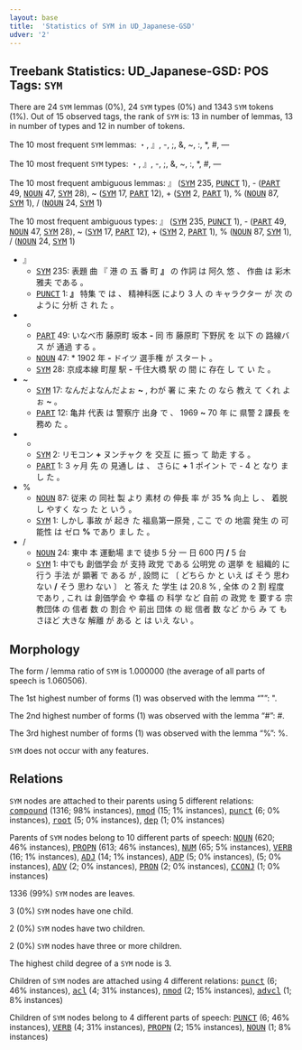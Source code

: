 ```yaml
---
layout: base
title:  'Statistics of SYM in UD_Japanese-GSD'
udver: '2'
---
```


## Treebank Statistics: UD_Japanese-GSD: POS Tags: `SYM`

There are 24 `SYM` lemmas (0%), 24 `SYM` types (0%) and 1343 `SYM` tokens (1%).
Out of 15 observed tags, the rank of `SYM` is: 13 in number of lemmas, 13 in number of types and 12 in number of tokens.

The 10 most frequent `SYM` lemmas: ・, 』, -, ;, &, ~, :, *, #, ―

The 10 most frequent `SYM` types:  ・, 』, -, ;, &, ~, :, *, #, ―

The 10 most frequent ambiguous lemmas: 』 (<tt><a href="ja_gsd-pos-SYM.html">SYM</a></tt> 235, <tt><a href="ja_gsd-pos-PUNCT.html">PUNCT</a></tt> 1), - (<tt><a href="ja_gsd-pos-PART.html">PART</a></tt> 49, <tt><a href="ja_gsd-pos-NOUN.html">NOUN</a></tt> 47, <tt><a href="ja_gsd-pos-SYM.html">SYM</a></tt> 28), ~ (<tt><a href="ja_gsd-pos-SYM.html">SYM</a></tt> 17, <tt><a href="ja_gsd-pos-PART.html">PART</a></tt> 12), + (<tt><a href="ja_gsd-pos-SYM.html">SYM</a></tt> 2, <tt><a href="ja_gsd-pos-PART.html">PART</a></tt> 1), % (<tt><a href="ja_gsd-pos-NOUN.html">NOUN</a></tt> 87, <tt><a href="ja_gsd-pos-SYM.html">SYM</a></tt> 1), / (<tt><a href="ja_gsd-pos-NOUN.html">NOUN</a></tt> 24, <tt><a href="ja_gsd-pos-SYM.html">SYM</a></tt> 1)

The 10 most frequent ambiguous types:  』 (<tt><a href="ja_gsd-pos-SYM.html">SYM</a></tt> 235, <tt><a href="ja_gsd-pos-PUNCT.html">PUNCT</a></tt> 1), - (<tt><a href="ja_gsd-pos-PART.html">PART</a></tt> 49, <tt><a href="ja_gsd-pos-NOUN.html">NOUN</a></tt> 47, <tt><a href="ja_gsd-pos-SYM.html">SYM</a></tt> 28), ~ (<tt><a href="ja_gsd-pos-SYM.html">SYM</a></tt> 17, <tt><a href="ja_gsd-pos-PART.html">PART</a></tt> 12), + (<tt><a href="ja_gsd-pos-SYM.html">SYM</a></tt> 2, <tt><a href="ja_gsd-pos-PART.html">PART</a></tt> 1), % (<tt><a href="ja_gsd-pos-NOUN.html">NOUN</a></tt> 87, <tt><a href="ja_gsd-pos-SYM.html">SYM</a></tt> 1), / (<tt><a href="ja_gsd-pos-NOUN.html">NOUN</a></tt> 24, <tt><a href="ja_gsd-pos-SYM.html">SYM</a></tt> 1)


* 』
  * <tt><a href="ja_gsd-pos-SYM.html">SYM</a></tt> 235: 表題 曲 『 港 の 五 番 町 <b>』</b> の 作詞 は 阿久 悠 、 作曲 は 彩木 雅夫 である 。
  * <tt><a href="ja_gsd-pos-PUNCT.html">PUNCT</a></tt> 1: <b>』</b> 特集 で は 、 精神科医 により 3 人 の キャラクター が 次 の ように 分析 さ れ た 。
* -
  * <tt><a href="ja_gsd-pos-PART.html">PART</a></tt> 49: いなべ市 藤原町 坂本 <b>-</b> 同 市 藤原町 下野尻 を 以下 の 路線バス が 通過 する 。
  * <tt><a href="ja_gsd-pos-NOUN.html">NOUN</a></tt> 47: * 1902 年 <b>-</b> ドイツ 選手権 が スタート 。
  * <tt><a href="ja_gsd-pos-SYM.html">SYM</a></tt> 28: 京成本線 町屋 駅 <b>-</b> 千住大橋 駅 の 間 に 存在 し て い た 。
* ~
  * <tt><a href="ja_gsd-pos-SYM.html">SYM</a></tt> 17: なんだよなんだよぉ <b>~</b> , わが 署 に 来 た の なら 教え て くれ よぉ <b>~</b> 。
  * <tt><a href="ja_gsd-pos-PART.html">PART</a></tt> 12: 亀井 代表 は 警察庁 出身 で 、 1969 <b>~</b> 70 年 に 県警 2 課長 を 務め た 。
* +
  * <tt><a href="ja_gsd-pos-SYM.html">SYM</a></tt> 2: リモコン <b>+</b> ヌンチャク を 交互 に 振っ て 助走 する 。
  * <tt><a href="ja_gsd-pos-PART.html">PART</a></tt> 1: 3 ヶ月 先 の 見通し は 、 さらに <b>+</b> 1 ポイント で - 4 と なり まし た 。
* %
  * <tt><a href="ja_gsd-pos-NOUN.html">NOUN</a></tt> 87: 従来 の 同社 製 より 素材 の 伸長 率 が 35 <b>%</b> 向上 し 、 着脱 し やすく なっ た と いう 。
  * <tt><a href="ja_gsd-pos-SYM.html">SYM</a></tt> 1: しかし 事故 が 起き た 福島第一原発 , ここ で の 地震 発生 の 可能性 は ゼロ <b>%</b> であり まし た 。
* /
  * <tt><a href="ja_gsd-pos-NOUN.html">NOUN</a></tt> 24: 東中 本 運動場 まで 徒歩 5 分 一 日 600 円 <b>/</b> 5 台
  * <tt><a href="ja_gsd-pos-SYM.html">SYM</a></tt> 1: 中でも 創価学会 が 支持 政党 である 公明党 の 選挙 を 組織的 に 行う 手法 が 顕著 で ある が , 設問 に 〔 どちら か と いえ ば そう 思わ ない <b>/</b> そう 思わ ない 〕 と 答え た 学生 は 20.8 % , 全体 の 2 割 程度 であり , これ は 創価学会 や 幸福 の 科学 など 自前 の 政党 を 要する 宗教団体 の 信者 数 の 割合 や 前出 団体 の 総 信者 数 など から み て も さほど 大きな 解離 が ある と は いえ ない 。

## Morphology

The form / lemma ratio of `SYM` is 1.000000 (the average of all parts of speech is 1.060506).

The 1st highest number of forms (1) was observed with the lemma “"”: ".

The 2nd highest number of forms (1) was observed with the lemma “#”: #.

The 3rd highest number of forms (1) was observed with the lemma “%”: %.

`SYM` does not occur with any features.


## Relations

`SYM` nodes are attached to their parents using 5 different relations: <tt><a href="ja_gsd-dep-compound.html">compound</a></tt> (1316; 98% instances), <tt><a href="ja_gsd-dep-nmod.html">nmod</a></tt> (15; 1% instances), <tt><a href="ja_gsd-dep-punct.html">punct</a></tt> (6; 0% instances), <tt><a href="ja_gsd-dep-root.html">root</a></tt> (5; 0% instances), <tt><a href="ja_gsd-dep-dep.html">dep</a></tt> (1; 0% instances)

Parents of `SYM` nodes belong to 10 different parts of speech: <tt><a href="ja_gsd-pos-NOUN.html">NOUN</a></tt> (620; 46% instances), <tt><a href="ja_gsd-pos-PROPN.html">PROPN</a></tt> (613; 46% instances), <tt><a href="ja_gsd-pos-NUM.html">NUM</a></tt> (65; 5% instances), <tt><a href="ja_gsd-pos-VERB.html">VERB</a></tt> (16; 1% instances), <tt><a href="ja_gsd-pos-ADJ.html">ADJ</a></tt> (14; 1% instances), <tt><a href="ja_gsd-pos-ADP.html">ADP</a></tt> (5; 0% instances),  (5; 0% instances), <tt><a href="ja_gsd-pos-ADV.html">ADV</a></tt> (2; 0% instances), <tt><a href="ja_gsd-pos-PRON.html">PRON</a></tt> (2; 0% instances), <tt><a href="ja_gsd-pos-CCONJ.html">CCONJ</a></tt> (1; 0% instances)

1336 (99%) `SYM` nodes are leaves.

3 (0%) `SYM` nodes have one child.

2 (0%) `SYM` nodes have two children.

2 (0%) `SYM` nodes have three or more children.

The highest child degree of a `SYM` node is 3.

Children of `SYM` nodes are attached using 4 different relations: <tt><a href="ja_gsd-dep-punct.html">punct</a></tt> (6; 46% instances), <tt><a href="ja_gsd-dep-acl.html">acl</a></tt> (4; 31% instances), <tt><a href="ja_gsd-dep-nmod.html">nmod</a></tt> (2; 15% instances), <tt><a href="ja_gsd-dep-advcl.html">advcl</a></tt> (1; 8% instances)

Children of `SYM` nodes belong to 4 different parts of speech: <tt><a href="ja_gsd-pos-PUNCT.html">PUNCT</a></tt> (6; 46% instances), <tt><a href="ja_gsd-pos-VERB.html">VERB</a></tt> (4; 31% instances), <tt><a href="ja_gsd-pos-PROPN.html">PROPN</a></tt> (2; 15% instances), <tt><a href="ja_gsd-pos-NOUN.html">NOUN</a></tt> (1; 8% instances)

